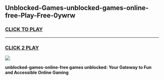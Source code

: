 
## Unblocked-Games-unblocked-games-online-free-Play-Free-0ywrw
<h3>
<a href="https://premium76.site?title=unblocked-games-online-free&ref=21A">CLICK TO PLAY</a></h3>
<hr>

<h3>
<a href="https://premium76.site?title=unblocked-games-online-free&ref=21A">CLICK 2 PLAY</a>
  
</h3>

<a href="https://premium76.site?title=unblocked-games-online-free&ref=21A"><img src="https://clearcache.store/games.png"></a>


**unblocked-games-online-free games unblocked: Your Gateway to Fun and Accessible Online Gaming**
